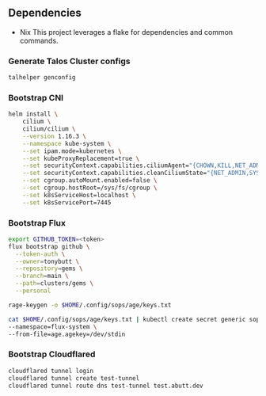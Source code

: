 ## Dependencies
- Nix
This project leverages a flake for dependencies and common commands.
### Generate Talos Cluster configs
```sh
talhelper genconfig
```
### Bootstrap CNI
```sh
helm install \
    cilium \
    cilium/cilium \
    --version 1.16.3 \
    --namespace kube-system \
    --set ipam.mode=kubernetes \
    --set kubeProxyReplacement=true \
    --set securityContext.capabilities.ciliumAgent="{CHOWN,KILL,NET_ADMIN,NET_RAW,IPC_LOCK,SYS_ADMIN,SYS_RESOURCE,DAC_OVERRIDE,FOWNER,SETGID,SETUID}" \
    --set securityContext.capabilities.cleanCiliumState="{NET_ADMIN,SYS_ADMIN,SYS_RESOURCE}" \
    --set cgroup.autoMount.enabled=false \
    --set cgroup.hostRoot=/sys/fs/cgroup \
    --set k8sServiceHost=localhost \
    --set k8sServicePort=7445
```

### Bootstrap Flux
```sh
export GITHUB_TOKEN=<token>
flux bootstrap github \
  --token-auth \
  --owner=tonybutt \
  --repository=gems \
  --branch=main \
  --path=clusters/gems \
  --personal
```

```sh
rage-keygen -o $HOME/.config/sops/age/keys.txt
```

```sh
cat $HOME/.config/sops/age/keys.txt | kubectl create secret generic sops-age \
--namespace=flux-system \
--from-file=age.agekey=/dev/stdin
```

### Bootstrap Cloudflared
```sh
cloudflared tunnel login
cloudflared tunnel create test-tunnel
cloudflared tunnel route dns test-tunnel test.abutt.dev
```